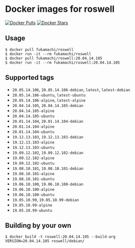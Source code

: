 # Docker images for roswell

[![Docker Pulls](https://img.shields.io/docker/pulls/fukamachi/roswell.svg)](https://hub.docker.com/r/fukamachi/roswell/)
[![Docker Stars](https://img.shields.io/docker/stars/fukamachi/roswell.svg)](https://hub.docker.com/r/fukamachi/roswell/)

## Usage

```
$ docker pull fukamachi/roswell
$ docker run -it --rm fukamachi/roswell
$ docker pull fukamachi/roswell:20.04.14.105
$ docker run -it --rm fukamachi/roswell:20.04.14.105
```

## Supported tags

- `20.05.14.106`, `20.05.14.106-debian`, `latest`, `latest-debian`
- `20.05.14.106-ubuntu`, `latest-ubuntu`
- `20.05.14.106-alpine`, `latest-alpine`
- `20.04.14.105`, `20.04.14.105-debian`
- `20.04.14.105-alpine`
- `20.04.14.105-ubuntu`
- `20.01.14.104`, `20.01.14.104-debian`
- `20.01.14.104-alpine`
- `20.01.14.104-ubuntu`
- `19.12.13.103`, `19.12.13.103-debian`
- `19.12.13.103-alpine`
- `19.12.13.103-ubuntu`
- `19.09.12.102`, `19.09.12.102-debian`
- `19.09.12.102-alpine`
- `19.09.12.102-ubuntu`
- `19.08.10.101`, `19.08.10.101-debian`
- `19.08.10.101-alpine`
- `19.08.10.101-ubuntu`
- `19.06.10.100`, `19.06.10.100-debian`
- `19.06.10.100-alpine`
- `19.06.10.100-ubuntu`
- `19.05.10.99`, `19.05.10.99-debian`
- `19.05.10.99-alpine`
- `19.05.10.99-ubuntu`

## Building by your own

```
$ docker build -t roswell:20.04.14.105 --build-arg VERSION=20.04.14.105 roswell/debian/
```
